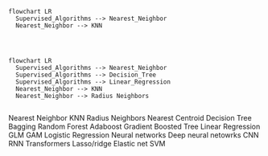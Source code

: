 ```mermaid
flowchart LR
  Supervised_Algorithms --> Nearest_Neighbor
  Nearest_Neighbor --> KNN




```




```mermaid
flowchart LR
  Supervised_Algorithms --> Nearest_Neighbor
  Supervised_Algorithms --> Decision_Tree
  Supervised_Algorithms --> Linear_Regression
  Nearest_Neighbor --> KNN
  Nearest_Neighbor --> Radius Neighbors


```


  Nearest Neighbor
    KNN
    Radius Neighbors
    Nearest Centroid
  Decision Tree
    Bagging
    Random Forest
    Adaboost
    Gradient Boosted Tree
  Linear Regression
    GLM
      GAM
      Logistic Regression
        Neural networks
          Deep neural netowrks
            CNN
            RNN
            Transformers
    Lasso/ridge
    Elastic net
    SVM
    
